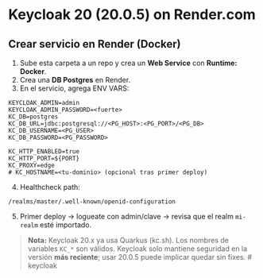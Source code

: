 # Keycloak 20 (20.0.5) on Render.com

## Crear servicio en Render (Docker)
1) Sube esta carpeta a un repo y crea un **Web Service** con **Runtime: Docker**.
2) Crea una **DB Postgres** en Render.
3) En el servicio, agrega ENV VARS:

```
KEYCLOAK_ADMIN=admin
KEYCLOAK_ADMIN_PASSWORD=<fuerte>
KC_DB=postgres
KC_DB_URL=jdbc:postgresql://<PG_HOST>:<PG_PORT>/<PG_DB>
KC_DB_USERNAME=<PG_USER>
KC_DB_PASSWORD=<PG_PASSWORD>

KC_HTTP_ENABLED=true
KC_HTTP_PORT=${PORT}
KC_PROXY=edge
# KC_HOSTNAME=<tu-dominio> (opcional tras primer deploy)
```

4) Healthcheck path:
```
/realms/master/.well-known/openid-configuration
```

5) Primer deploy → logueate con admin/clave → revisa que el realm `mi-realm` esté importado.

> **Nota:** Keycloak 20.x ya usa Quarkus (kc.sh). Los nombres de variables `KC_*` son válidos.
> Keycloak solo mantiene seguridad en la versión **más reciente**; usar 20.0.5 puede implicar quedar sin fixes.
#   k e y c l o a k  
 